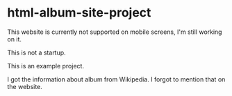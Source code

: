 # html-album-site-project
This website is currently not supported on mobile screens, I'm still working on it.

This is not a startup.

This is an example project.

I got the information about album from Wikipedia. I forgot to mention that on the website.
